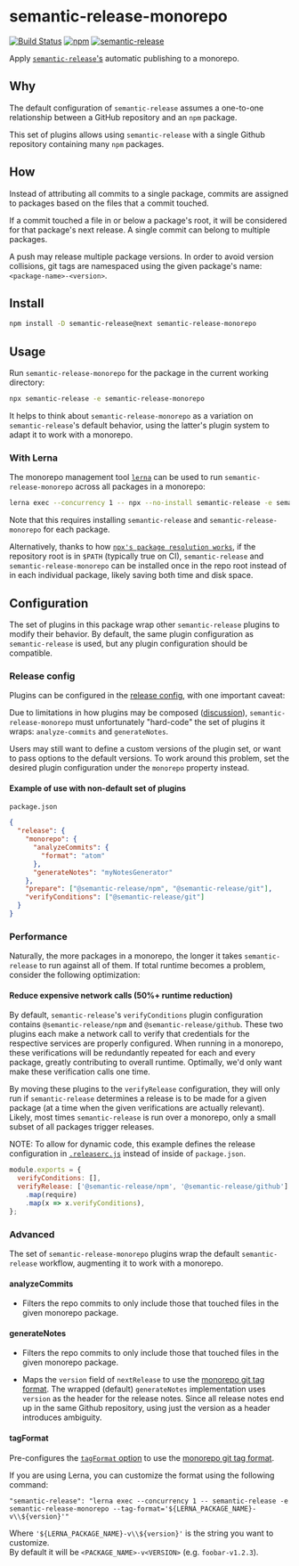 # semantic-release-monorepo

[![Build Status](https://travis-ci.org/Updater/semantic-release-monorepo.svg?branch=master)](https://travis-ci.org/Updater/semantic-release-monorepo) [![npm](https://img.shields.io/npm/v/semantic-release-monorepo.svg)](https://www.npmjs.com/package/semantic-release-monorepo) [![semantic-release](https://img.shields.io/badge/%20%20%F0%9F%93%A6%F0%9F%9A%80-semantic--release-e10079.svg)](https://github.com/semantic-release/semantic-release)

Apply [`semantic-release`'s](https://github.com/semantic-release/semantic-release) automatic publishing to a monorepo.

## Why

The default configuration of `semantic-release` assumes a one-to-one relationship between a GitHub repository and an `npm` package.

This set of plugins allows using `semantic-release` with a single Github repository containing many `npm` packages.

## How

Instead of attributing all commits to a single package, commits are assigned to packages based on the files that a commit touched.

If a commit touched a file in or below a package's root, it will be considered for that package's next release. A single commit can belong to multiple packages.

A push may release multiple package versions. In order to avoid version collisions, git tags are namespaced using the given package's name: `<package-name>-<version>`.

## Install

```bash
npm install -D semantic-release@next semantic-release-monorepo
```

## Usage

Run `semantic-release-monorepo` for the package in the current working directory:

```bash
npx semantic-release -e semantic-release-monorepo
```

It helps to think about `semantic-release-monorepo` as a variation on `semantic-release`'s default behavior, using the latter's plugin system to adapt it to work with a monorepo.

### With Lerna

The monorepo management tool [`lerna`](https://github.com/lerna/lerna) can be used to run `semantic-release-monorepo` across all packages in a monorepo:

```bash
lerna exec --concurrency 1 -- npx --no-install semantic-release -e semantic-release-monorepo
```

Note that this requires installing `semantic-release` and `semantic-release-monorepo` for each package.

Alternatively, thanks to how [`npx's package resolution works`](https://github.com/zkat/npx#description), if the repository root is in `$PATH` (typically true on CI), `semantic-release` and `semantic-release-monorepo` can be installed once in the repo root instead of in each individual package, likely saving both time and disk space.

## Configuration

The set of plugins in this package wrap other `semantic-release` plugins to modify their behavior. By default, the same plugin configuration as `semantic-release` is used, but any plugin configuration should be compatible.

### Release config

Plugins can be configured in the [release config](https://github.com/semantic-release/semantic-release/blob/caribou/docs/usage/configuration.md#configuration), with one important caveat:

Due to limitations in how plugins may be composed ([discussion](https://github.com/semantic-release/semantic-release/issues/550)), `semantic-release-monorepo` must unfortunately "hard-code" the set of plugins it wraps: `analyze-commits` and `generateNotes`.

Users may still want to define a custom versions of the plugin set, or want to pass options to the default versions. To work around this problem, set the desired plugin configuration under the `monorepo` property instead.

#### Example of use with non-default set of plugins

`package.json`

```json
{
  "release": {
    "monorepo": {
      "analyzeCommits": {
        "format": "atom"
      },
      "generateNotes": "myNotesGenerator"
    },
    "prepare": ["@semantic-release/npm", "@semantic-release/git"],
    "verifyConditions": ["@semantic-release/git"]
  }
}
```

### Performance
Naturally, the more packages in a monorepo, the longer it takes `semantic-release` to run against all of them. If total runtime becomes a problem, consider the following optimization:

#### Reduce expensive network calls (50%+ runtime reduction)
By default, `semantic-release`'s `verifyConditions` plugin configuration contains `@semantic-release/npm` and `@semantic-release/github`. These two plugins each make a network call to verify that credentials for the respective services are properly configured. When running in a monorepo, these verifications will be redundantly repeated for each and every package, greatly contributing to overall runtime. Optimally, we'd only want make these verification calls one time.

By moving these plugins to the `verifyRelease` configuration, they will only run if `semantic-release` determines a release is to be made for a given package (at a time when the given verifications are actually relevant). Likely, most times `semantic-release` is run over a monorepo, only a small subset of all packages trigger releases.

NOTE: To allow for dynamic code, this example defines the release configuration in [`.releaserc.js`](https://github.com/semantic-release/semantic-release/blob/caribou/docs/usage/configuration.md#configuration) instead of inside of `package.json`.

```js
module.exports = {
  verifyConditions: [],
  verifyRelease: ['@semantic-release/npm', '@semantic-release/github']
    .map(require)
    .map(x => x.verifyConditions),
};
```

### Advanced

The set of `semantic-release-monorepo` plugins wrap the default `semantic-release` workflow, augmenting it to work with a monorepo.

#### analyzeCommits

* Filters the repo commits to only include those that touched files in the given monorepo package.

#### generateNotes

* Filters the repo commits to only include those that touched files in the given monorepo package.

* Maps the `version` field of `nextRelease` to use the [monorepo git tag format](#how). The wrapped (default) `generateNotes` implementation uses `version` as the header for the release notes. Since all release notes end up in the same Github repository, using just the version as a header introduces ambiguity.

#### tagFormat

Pre-configures the [`tagFormat` option](https://github.com/semantic-release/semantic-release/blob/caribou/docs/usage/configuration.md#tagformat) to use the [monorepo git tag format](#how).

If you are using Lerna, you can customize the format using the following command:

```
"semantic-release": "lerna exec --concurrency 1 -- semantic-release -e semantic-release-monorepo --tag-format='${LERNA_PACKAGE_NAME}-v\\${version}'"
```

Where `'${LERNA_PACKAGE_NAME}-v\\${version}'` is the string you want to customize.  
By default it will be `<PACKAGE_NAME>-v<VERSION>` (e.g. `foobar-v1.2.3`).
